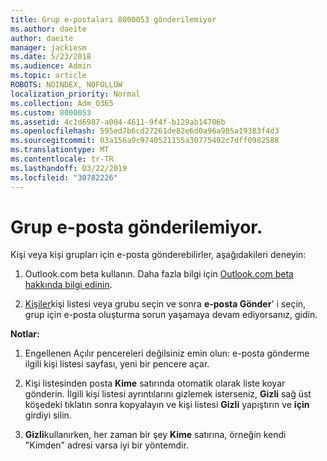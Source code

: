 ```yaml
---
title: Grup e-postaları 8000053 gönderilemiyor
ms.author: daeite
author: daeite
manager: jackiesm
ms.date: 5/23/2018
ms.audience: Admin
ms.topic: article
ROBOTS: NOINDEX, NOFOLLOW
localization_priority: Normal
ms.collection: Adm_O365
ms.custom: 8000053
ms.assetid: 4c1d6987-a004-4611-9f4f-b129ab14706b
ms.openlocfilehash: 595ed7b6cd27261de82e6d0a96a985a19383f4d3
ms.sourcegitcommit: 03a156a9c9740521155a30775492c7dff0982588
ms.translationtype: MT
ms.contentlocale: tr-TR
ms.lasthandoff: 03/22/2019
ms.locfileid: "30782226"
---
```

# <a name="unable-to-send-group-emails"></a>Grup e-posta gönderilemiyor.

Kişi veya kişi grupları için e-posta gönderebilirler, aşağıdakileri deneyin:
  
1. Outlook.com beta kullanın. Daha fazla bilgi için [Outlook.com beta hakkında bilgi edinin](https://support.office.com/article/e2261c7f-d413-4084-8f22-21282f42d8cf).
    
2. [Kişiler](https://outlook.live.com/people/)kişi listesi veya grubu seçin ve sonra **e-posta Gönder**' i seçin, grup için e-posta oluşturma sorun yaşamaya devam ediyorsanız, gidin.
    
 **Notlar:**
  
1. Engellenen Açılır pencereleri değilsiniz emin olun: e-posta gönderme ilgili kişi listesi sayfası, yeni bir pencere açar.
    
2. Kişi listesinden posta **Kime** satırında otomatik olarak liste koyar gönderin. İlgili kişi listesi ayrıntılarını gizlemek isterseniz, **Gizli** sağ üst köşedeki tıklatın sonra kopyalayın ve kişi listesi **Gizli** yapıştırın ve **için** girdiyi silin. 
    
3. **Gizli**kullanırken, her zaman bir şey **Kime** satırına, örneğin kendi "Kimden" adresi varsa iyi bir yöntemdir. 
    

